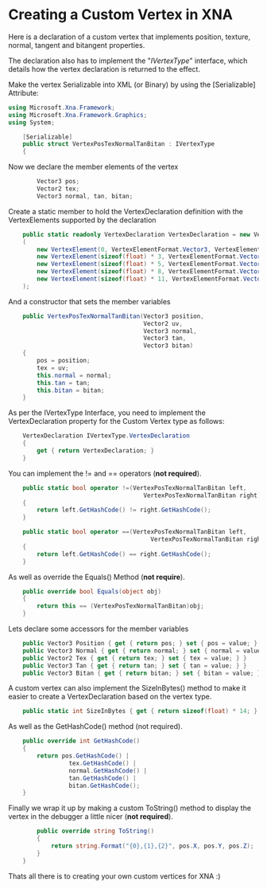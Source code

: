 # Creating a Custom Vertex in XNA


Here is a declaration of a custom vertex that implements position, texture, normal, tangent and bitangent properties.

The declaration also has to implement the "*IVertexType*" interface, which details how the vertex declaration is returned to the effect.

Make the vertex Serializable into XML (or Binary) by using the [Serializable] Attribute:

```csharp
using Microsoft.Xna.Framework;
using Microsoft.Xna.Framework.Graphics;
using System;

    [Serializable]
    public struct VertexPosTexNormalTanBitan : IVertexType
    {
```


Now we declare the member elements of the vertex

```csharp
        Vector3 pos;
        Vector2 tex;
        Vector3 normal, tan, bitan;
```


Create a static member to hold the VertexDeclaration definition with the VertexElements supported by the declaration

```csharp
    public static readonly VertexDeclaration VertexDeclaration = new VertexDeclaration
    (
        new VertexElement(0, VertexElementFormat.Vector3, VertexElementUsage.Position, 0),
        new VertexElement(sizeof(float) * 3, VertexElementFormat.Vector2, VertexElementUsage.TextureCoordinate, 0),
        new VertexElement(sizeof(float) * 5, VertexElementFormat.Vector3, VertexElementUsage.Normal, 0),
        new VertexElement(sizeof(float) * 8, VertexElementFormat.Vector3, VertexElementUsage.Tangent, 0),
        new VertexElement(sizeof(float) * 11, VertexElementFormat.Vector3, VertexElementUsage.Binormal, 0)
    );
```


And a constructor that sets the member variables

```csharp
    public VertexPosTexNormalTanBitan(Vector3 position, 
                                      Vector2 uv, 
                                      Vector3 normal, 
                                      Vector3 tan, 
                                      Vector3 bitan)
    {
        pos = position;
        tex = uv;
        this.normal = normal;
        this.tan = tan;
        this.bitan = bitan;
    }
```

As per the IVertexType Interface, you need to implement the VertexDeclaration property for the Custom Vertex type as follows:

```csharp
    VertexDeclaration IVertexType.VertexDeclaration
    {
        get { return VertexDeclaration; }
    }
```

You can implement the != and == operators (**not required**).

```csharp
    public static bool operator !=(VertexPosTexNormalTanBitan left, 
                                      VertexPosTexNormalTanBitan right)
    {
        return left.GetHashCode() != right.GetHashCode();
    }

    public static bool operator ==(VertexPosTexNormalTanBitan left, 
                                        VertexPosTexNormalTanBitan right)
    {
        return left.GetHashCode() == right.GetHashCode();
    }
```


As well as override the Equals() Method (**not require**).

```csharp
    public override bool Equals(object obj)
    {
        return this == (VertexPosTexNormalTanBitan)obj;
    }
```


Lets declare some accessors for the member variables

```csharp
    public Vector3 Position { get { return pos; } set { pos = value; } }
    public Vector3 Normal { get { return normal; } set { normal = value; } }
    public Vector2 Tex { get { return tex; } set { tex = value; } }
    public Vector3 Tan { get { return tan; } set { tan = value; } }
    public Vector3 Bitan { get { return bitan; } set { bitan = value; } }
```


A custom vertex can also implement the SizeInBytes() method to make it easier to create a VertexDeclaration based on the vertex type.

```csharp
    public static int SizeInBytes { get { return sizeof(float) * 14; } }
```


As well as the GetHashCode() method (not required).

```csharp
    public override int GetHashCode()
    {
        return pos.GetHashCode() | 
                 tex.GetHashCode() | 
                 normal.GetHashCode() | 
                 tan.GetHashCode() | 
                 bitan.GetHashCode();
    }
```


Finally we wrap it up by making a custom ToString() method to display the vertex in the debugger a little nicer (**not required**).

```csharp
        public override string ToString()
        {
            return string.Format("{0},{1},{2}", pos.X, pos.Y, pos.Z);
        }
    }
```


Thats all there is to creating your own custom vertices for XNA :)
